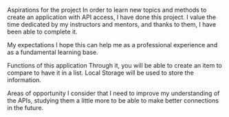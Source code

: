  Aspirations for the project
In order to learn new topics and methods to create an application with API access, I have done this project. I value the time dedicated by my instructors and mentors, and thanks to them, I have been able to complete it. 

My expectations
I hope this can help me as a professional experience and as a fundamental learning base.  

Functions of this application
Through it, you will be able to create an item to compare to have it in a list. Local Storage will be used to store the information. 

Areas of opportunity
I consider that I need to improve my understanding of the APIs, studying them a little more to be able to make better connections in the future. 

